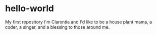 # hello-world
My first repository
I'm Clarentia and I'd like to be a house plant mama, a coder, a singer, and a blessing to those around me.
